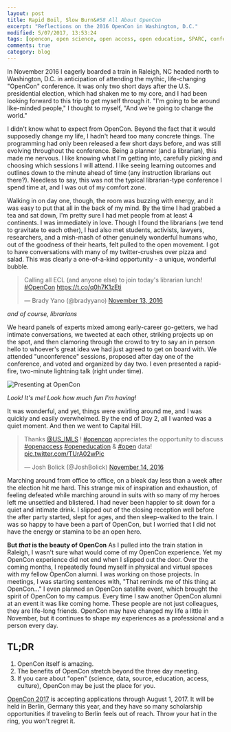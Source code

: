```yaml
---
layout: post
title: Rapid Boil, Slow Burn&#58 All About OpenCon
excerpt: "Reflections on the 2016 OpenCon in Washington, D.C."
modified: 5/07/2017, 13:53:24
tags: [opencon, open science, open access, open education, SPARC, conference]
comments: true
category: blog
---
```


In November 2016 I eagerly boarded a train in Raleigh, NC headed north to Washington, D.C. in anticipation of attending the mythic, life-changing "OpenCon" conference. It was only two short days after the U.S. presidential election, which had shaken me to my core, and I had been looking forward to this trip to get myself through it. "I'm going to be around like-minded people," I thought to myself, "And we're going to change the world."

I didn't know what to expect from OpenCon. Beyond the fact that it would supposedly change my life, I hadn't heard too many concrete things. The programming had only been released a few short days before, and was still evolving throughout the conference. Being a planner (and a librarian), this made me nervous. I like knowing what I'm getting into, carefully picking and choosing which sessions I will attend. I like seeing learning outcomes and outlines down to the minute ahead of time (any instruction librarians out there?). Needless to say, this was not the typical librarian-type conference I spend time at, and I was out of my comfort zone.

Walking in on day one, though, the room was buzzing with energy, and it was easy to put that all in the back of my mind. By the time I had grabbed a tea and sat down, I'm pretty sure I had met people from at least 4 continents. I was immediately in love. Though I found the librarians (we tend to gravitate to each other), I had also met students, activists, lawyers, researchers, and a mish-mash of other genuinely wonderful humans who, out of the goodness of their hearts, felt pulled to the open movement. I got to have conversations with many of my twitter-crushes over pizza and salad. This was clearly a one-of-a-kind opportunity - a unique, wonderful bubble.

<blockquote class="twitter-tweet" data-lang="en"><p lang="en" dir="ltr">Calling all ECL (and anyone else) to join today&#39;s librarian lunch! <a href="https://twitter.com/hashtag/OpenCon?src=hash">#OpenCon</a> <a href="https://t.co/q0h7K1zEti">https://t.co/q0h7K1zEti</a></p>&mdash; Brady Yano (@bradyyano) <a href="https://twitter.com/bradyyano/status/797853060118745089">November 13, 2016</a></blockquote>
<script async src="//platform.twitter.com/widgets.js" charset="utf-8"></script>

*and of course, librarians*

We heard panels of experts mixed among early-career go-getters, we had intimate conversations, we tweeted at each other, striking projects up on the spot, and then clamoring through the crowd to try to say an in person hello to whoever's great idea we had just agreed to get on board with. We attended "unconference" sessions, proposed after day one of the conference, and voted and organized by day two. I even presented a rapid-fire, two-minute lightning talk (right under time).  

![Presenting at OpenCon](https://lillian-rigling.github.io/assets/images/openconlillian.jpg)

*Look! It's me! Look how much fun I'm having!*

It was wonderful, and yet, things were swirling around me, and I was quickly and easily overwhelmed. By the end of Day 2, all I wanted was a quiet moment. And then we went to Capital Hill.

<blockquote class="twitter-tweet" data-lang="en"><p lang="en" dir="ltr">Thanks <a href="https://twitter.com/US_IMLS">@US_IMLS</a> ! <a href="https://twitter.com/hashtag/opencon?src=hash">#opencon</a> appreciates the opportunity to discuss <a href="https://twitter.com/hashtag/openaccess?src=hash">#openaccess</a> <a href="https://twitter.com/hashtag/openeducation?src=hash">#openeducation</a> &amp; <a href="https://twitter.com/hashtag/open?src=hash">#open</a> data! <a href="https://t.co/TUrA02wPic">pic.twitter.com/TUrA02wPic</a></p>&mdash; Josh Bolick (@JoshBolick) <a href="https://twitter.com/JoshBolick/status/798270330963972096">November 14, 2016</a></blockquote>
<script async src="//platform.twitter.com/widgets.js" charset="utf-8"></script>

Marching around from office to office, on a bleak day less than a week after the election hit me hard. This strange mix of inspiration and exhaustion, of feeling defeated while marching around in suits with so many of my heroes left me unsettled and blistered. I had never been happier to sit down for a quiet and intimate drink. I slipped out of the closing reception well before the after party started, slept for ages, and then sleep-walked to the train. I was so happy to have been a part of OpenCon, but I worried that I did not have the energy or stamina to be an open hero.

**But *that* is the beauty of OpenCon** As I pulled into the train station in Raleigh, I wasn't sure what would come of my OpenCon experience. Yet my OpenCon experience did not end when I slipped out the door. Over the coming months, I repeatedly found myself in physical and virtual spaces with my fellow OpenCon alumni. I was working on those projects. In meetings, I was starting sentences with, "That reminds me of this thing at OpenCon..." I even planned an OpenCon satellite event, which brought the spirit of OpenCon to my campus. Every time I saw another OpenCon alumni at an event it was like coming home. These people are not just colleagues, they are life-long friends. OpenCon may have changed my life a little in November, but it continues to shape my experiences as a professional and a person every day.

## TL;DR

1. OpenCon itself is amazing.
2. The benefits of OpenCon stretch beyond the three day meeting.
3. If you care about "open" (science, data, source, education, access, culture), OpenCon may be just the place for you.

[OpenCon 2017](https://opencon2017.org) is accepting applications through August 1, 2017. It will be held in Berlin, Germany this year, and they have so many scholarship opportunities if traveling to Berlin feels out of reach. Throw your hat in the ring, you won't regret it.


<script>
  (function(i,s,o,g,r,a,m){i['GoogleAnalyticsObject']=r;i[r]=i[r]||function(){
  (i[r].q=i[r].q||[]).push(arguments)},i[r].l=1*new Date();a=s.createElement(o),
  m=s.getElementsByTagName(o)[0];a.async=1;a.src=g;m.parentNode.insertBefore(a,m)
  })(window,document,'script','https://www.google-analytics.com/analytics.js','ga');

  ga('create', 'UA-87286945-2', 'auto');
  ga('send', 'pageview');

</script>
